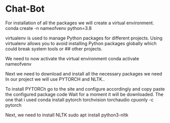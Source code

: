 # Chat-Bot


For installation of all the packages we will create a virtual environment.
conda create -n nameofvenv python=3.8

virtualenv is used to manage Python packages for different projects. 
Using virtualenv allows you to avoid installing Python packages globally which could break system tools or ## other projects.

We need to now activate the virtual environment
conda activate nameofvenv

Next we need to download and install all the necessary packages we need 
In our project we will use PYTORCH and NLTK..

To install PYTORCh go to the site and configure accordingly and copy paste the configured package code 
Wait for a moment it will be downloaded.
The one that i used
conda install pytorch torchvision torchaudio cpuonly -c pytorch

Next, we need to install NLTK
sudo apt install python3-nltk
